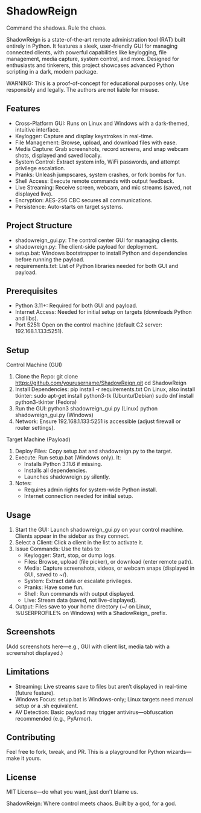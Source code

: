 ShadowReign
===========

Command the shadows. Rule the chaos.

ShadowReign is a state-of-the-art remote administration tool (RAT) built entirely in Python. It features a sleek, user-friendly GUI for managing connected clients, with powerful capabilities like keylogging, file management, media capture, system control, and more. Designed for enthusiasts and tinkerers, this project showcases advanced Python scripting in a dark, modern package.

WARNING: This is a proof-of-concept for educational purposes only. Use responsibly and legally. The authors are not liable for misuse.

Features
--------
- Cross-Platform GUI: Runs on Linux and Windows with a dark-themed, intuitive interface.
- Keylogger: Capture and display keystrokes in real-time.
- File Management: Browse, upload, and download files with ease.
- Media Capture: Grab screenshots, record screens, and snap webcam shots, displayed and saved locally.
- System Control: Extract system info, WiFi passwords, and attempt privilege escalation.
- Pranks: Unleash jumpscares, system crashes, or fork bombs for fun.
- Shell Access: Execute remote commands with output feedback.
- Live Streaming: Receive screen, webcam, and mic streams (saved, not displayed live).
- Encryption: AES-256 CBC secures all communications.
- Persistence: Auto-starts on target systems.

Project Structure
-----------------
- shadowreign_gui.py: The control center GUI for managing clients.
- shadowreign.py: The client-side payload for deployment.
- setup.bat: Windows bootstrapper to install Python and dependencies before running the payload.
- requirements.txt: List of Python libraries needed for both GUI and payload.

Prerequisites
-------------
- Python 3.11+: Required for both GUI and payload.
- Internet Access: Needed for initial setup on targets (downloads Python and libs).
- Port 5251: Open on the control machine (default C2 server: 192.168.1.133:5251).

Setup
-----

Control Machine (GUI)
1. Clone the Repo:
   git clone https://github.com/yourusername/ShadowReign.git
   cd ShadowReign
2. Install Dependencies:
   pip install -r requirements.txt
   On Linux, also install tkinter:
   sudo apt-get install python3-tk  (Ubuntu/Debian)
   sudo dnf install python3-tkinter  (Fedora)
3. Run the GUI:
   python3 shadowreign_gui.py  (Linux)
   python shadowreign_gui.py   (Windows)
4. Network:
   Ensure 192.168.1.133:5251 is accessible (adjust firewall or router settings).

Target Machine (Payload)
1. Deploy Files:
   Copy setup.bat and shadowreign.py to the target.
2. Execute:
   Run setup.bat (Windows only). It:
   - Installs Python 3.11.6 if missing.
   - Installs all dependencies.
   - Launches shadowreign.py silently.
3. Notes:
   - Requires admin rights for system-wide Python install.
   - Internet connection needed for initial setup.

Usage
-----
1. Start the GUI:
   Launch shadowreign_gui.py on your control machine.
   Clients appear in the sidebar as they connect.
2. Select a Client:
   Click a client in the list to activate it.
3. Issue Commands:
   Use the tabs to:
   - Keylogger: Start, stop, or dump logs.
   - Files: Browse, upload (file picker), or download (enter remote path).
   - Media: Capture screenshots, videos, or webcam snaps (displayed in GUI, saved to ~/).
   - System: Extract data or escalate privileges.
   - Pranks: Have some fun.
   - Shell: Run commands with output displayed.
   - Live: Stream data (saved, not live-displayed).
4. Output:
   Files save to your home directory (~/ on Linux, %USERPROFILE% on Windows) with a ShadowReign_ prefix.

Screenshots
-----------
(Add screenshots here—e.g., GUI with client list, media tab with a screenshot displayed.)

Limitations
-----------
- Streaming: Live streams save to files but aren’t displayed in real-time (future feature).
- Windows Focus: setup.bat is Windows-only; Linux targets need manual setup or a .sh equivalent.
- AV Detection: Basic payload may trigger antivirus—obfuscation recommended (e.g., PyArmor).

Contributing
------------
Feel free to fork, tweak, and PR. This is a playground for Python wizards—make it yours.

License
-------
MIT License—do what you want, just don’t blame us.

ShadowReign: Where control meets chaos. Built by a god, for a god.
